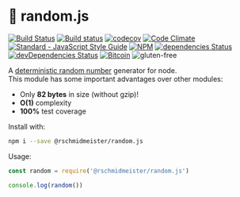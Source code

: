 # 🎲 random.js

[![Build Status](https://travis-ci.org/bash/random.js.svg?branch=master)](https://travis-ci.org/bash/random.js)
[![Build status](https://ci.appveyor.com/api/projects/status/luxy1c20asdk08at?svg=true)](https://ci.appveyor.com/project/bash34516/random-js)
[![codecov](https://codecov.io/gh/bash/random.js/branch/master/graph/badge.svg)](https://codecov.io/gh/bash/random.js)
[![Code Climate](https://codeclimate.com/github/bash/random.js/badges/gpa.svg)](https://codeclimate.com/github/bash/random.js)
[![Standard - JavaScript Style Guide](https://img.shields.io/badge/code_style-standard-brightgreen.svg)](http://standardjs.com/)
[![NPM](https://img.shields.io/npm/v/@rschmidmeister/random.js.svg)](https://www.npmjs.com/package/@rschmidmeister/random.js)
[![dependencies Status](https://david-dm.org/bash/random.js/status.svg)](https://david-dm.org/bash/random.js)
[![devDependencies Status](https://david-dm.org/bash/random.js/dev-status.svg)](https://david-dm.org/bash/random.js?type=dev)
[![Bitcoin](https://img.shields.io/badge/bitcoin-donate-yellow.svg)](https://www.coinbase.com/rschmidmeister)
![gluten-free](https://img.shields.io/badge/gluten-free-green.svg)


A [deterministic random number](https://www.xkcd.com/221/) generator for node.    
This module has some important advantages over other modules:

- Only **82 bytes** in size (without gzip)!
- **O(1)** complexity
- **100%** test coverage

Install with:

```bash
npm i --save @rschmidmeister/random.js
```

Usage:

```js
const random = require('@rschmidmeister/random.js')

console.log(random())
```
